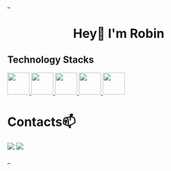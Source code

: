 _<h1 align="center">Hey👋 I'm Robin</h1>
<h2 align="left">Technology Stacks</h2>
<p align="left">
  
  <a href="https://www.javascript.com/" target="_blank">
    <img src="https://cdn.icon-icons.com/icons2/2108/PNG/512/javascript_icon_130900.png" width="50" height="50"/>
  </a>
  
  <a href="https://nodejs.org/it/" target="_blank">
    <img src="https://cdn.icon-icons.com/icons2/2415/PNG/512/nodejs_plain_logo_icon_146409.png" width="50" height="50"/>
  </a>

  <a href="https://www.java.com/" target="_blank">
  <img src="https://cdn.icon-icons.com/icons2/2415/PNG/512/java_original_wordmark_logo_icon_146459.png" width="50" height="50"/>
</a>

<a href="https://www.typescriptlang.org/" target="_blank">
  <img src="https://cdn.icon-icons.com/icons2/2415/PNG/512/typescript_original_logo_icon_146317.png" width="50" height="50"/>
</a>

   <a href="https://www.mysql.com/it/" target="_blank">
    <img src="https://cdn.icon-icons.com/icons2/1381/PNG/512/mysqlworkbench_93532.png" width="50" height="50"/>
  </a>
    
  
  
</p>   


<h1 align="left">Contacts📫</h1>
<p align="left" dir="auto">
    <a href="mailto:robin.costanzo@gmail.com"><img src="https://img.shields.io/badge/Gmail-D14836?style=for-the-badge&logo=gmail&logoColor=white"></a>
  <a href="https://wa.me/3391797440"><img src="https://img.shields.io/badge/WhatsApp-25D366?style=for-the-badge&logo=whatsapp&logoColor=white"></a>
</p>
    

_
